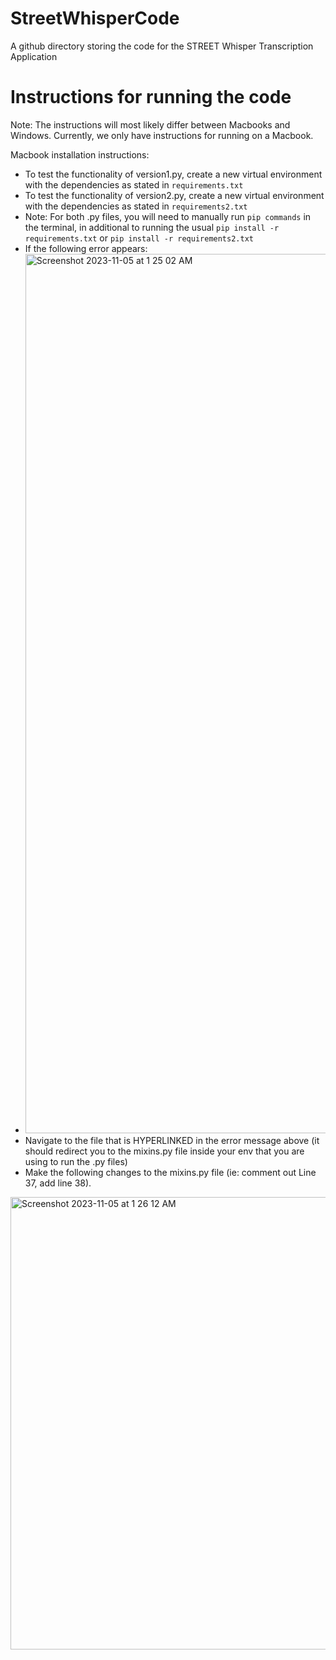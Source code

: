 # StreetWhisperCode
A github directory storing the code for the STREET Whisper Transcription Application

# Instructions for running the code
Note: The instructions will most likely differ between Macbooks and Windows. Currently, we only have instructions for running on a Macbook. 

Macbook installation instructions:
- To test the functionality of version1.py, create a new virtual environment with the dependencies as stated in ```requirements.txt```
- To test the functionality of version2.py, create a new virtual environment with the dependencies as stated in ```requirements2.txt```
- Note: For both .py files, you will need to manually run ```pip commands``` in the terminal, in additional to running the usual ```pip install -r requirements.txt``` or ```pip install -r requirements2.txt```
- If the following error appears:
-   <img width="1407" alt="Screenshot 2023-11-05 at 1 25 02 AM" src="https://github.com/carmen-chau/StreetWhisperCode/assets/80921817/0d1a52f0-f01c-4075-957f-8af9b8c883f7">
- Navigate to the file that is HYPERLINKED in the error message above (it should redirect you to the mixins.py file inside your env that you are using to run the .py files)
- Make the following changes to the mixins.py file (ie: comment out Line 37, add line 38).
<img width="724" alt="Screenshot 2023-11-05 at 1 26 12 AM" src="https://github.com/carmen-chau/StreetWhisperCode/assets/80921817/7227c547-13ed-4d9d-a977-f59c4a6b4e6a">
